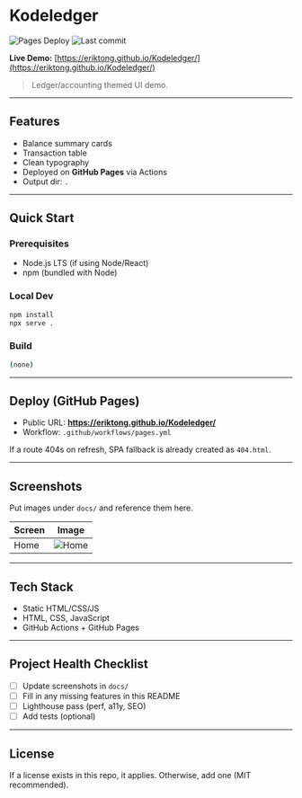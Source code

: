 # Kodeledger

![Pages Deploy](https://github.com/eriktong/Kodeledger/actions/workflows/pages.yml/badge.svg) ![Last commit](https://img.shields.io/github/last-commit/eriktong/Kodeledger) 

**Live Demo:** [https://eriktong.github.io/Kodeledger/](https://eriktong.github.io/Kodeledger/)

> Ledger/accounting themed UI demo.

---

## Features
- Balance summary cards
- Transaction table
- Clean typography
- Deployed on **GitHub Pages** via Actions
- Output dir: `.`


---

## Quick Start

### Prerequisites
- Node.js LTS (if using Node/React)
- npm (bundled with Node)

### Local Dev
```bash
npm install
npx serve .
```

### Build
```bash
(none)
```

---

## Deploy (GitHub Pages)
- Public URL: **https://eriktong.github.io/Kodeledger/**
- Workflow: `.github/workflows/pages.yml`


If a route 404s on refresh, SPA fallback is already created as `404.html`.

---

## Screenshots
Put images under `docs/` and reference them here.

| Screen | Image |
| --- | --- |
| Home | ![Home](docs/screenshot-1.png) |

---

## Tech Stack
- Static HTML/CSS/JS
- HTML, CSS, JavaScript
- GitHub Actions + GitHub Pages

---

## Project Health Checklist
- [ ] Update screenshots in `docs/`
- [ ] Fill in any missing features in this README
- [ ] Lighthouse pass (perf, a11y, SEO)
- [ ] Add tests (optional)

---

## License
If a license exists in this repo, it applies. Otherwise, add one (MIT recommended).

